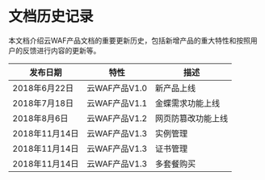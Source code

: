 # 文档历史记录

本文档介绍云WAF产品文档的重要更新历史，包括新增产品的重大特性和按照用户的反馈进行内容的更新等。

|发布日期|特性|描述|
|-|-|-|
|2018年6月22日|云WAF产品V1.0|新产品上线|
|2018年7月18日|云WAF产品V1.1|金蝶需求功能上线|
|2018年8月6日|云WAF产品V1.2|网页防篡改功能上线|
|2018年11月14日|云WAF产品V1.3|实例管理|
|2018年11月14日|云WAF产品V1.3|证书管理|
|2018年11月14日|云WAF产品V1.3|多套餐购买|
